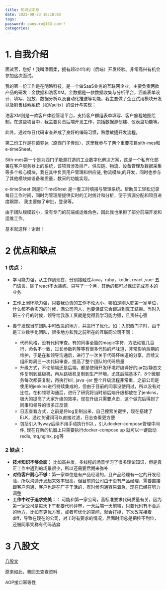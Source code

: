 ```yaml
---
title: 知识点汇总
date: 2022-08-23 16:18:03
tags:
password: panyuro@163.com!!
categories: 
---
```


# 1. 自我介绍

面试官，您好！我叫潘雨柔，拥有超过4年的（后端）开发经验。非常高兴有机会参加这次面试。

我的第一份工作是在明略科技，是一个做SaaS业务的互联网企业，主要负责两款产品的研发：金数据和浩客XM。金数据是一款数据收集与分析平台，涵盖表单设计、填写、投放、数据分析以及自动化推送等功能，我主要做了企业试用模块开发以及销售线索系统（如Vaultx）的设计与实现；

浩客XM则是一款客户体验管理平台，支持客户群组表单填写、客户旅程地图绘制。在这些项目中，我主要负责后端开发工作，包括数据源创建、仪表盘功能等。

此外，通过每日代码审查养成了良好的编码习惯，熟悉敏捷开发流程。



第二份工作是在茵梦达（原西门子传动），这里我参与了两个重要项目sith-mes和e-timeSheet。

Sith-mes第一个是为西门子能源打造的工业数字化解决方案，这是一个私有化部署在客户服务器上的系统，该项目涉及排产、供应链、物流、设备管理及数据采集等多个核心模块，我在其中负责用户管理和供应链, 物流模块,的开发，同时也参与了其他模块如设备和质量，数采的功能实现。

e-timeSheet 则是E-TimeSheet 是一套工时填报与管理系统。帮助员工轻松记录每日工作时间，同时为管理层提供实时的工时统计和分析，便于资源分配和项目进度跟踪， 我主要做了审批，登录等。

由于团队规模较小，没有专门的前端或运维角色，因此我也承担了部分前端开发和运维工作。



基本就这样！谢谢！



# 2 优点和缺点

### 1 优点：

- 学习能力强，从工作到现在，分别接触过Java，ruby，kotlin, react ,vue· 五门语言，除了react不太熟练，只写了一个月，其他的都可以保证完成基本的业务

- 工作上闭环能力强，只要我负责的工作不论大小，哪怕是刚入职第一家单位，什么都不会实习的时候，满公司问人，也要保证它会跟进到真正结束。当时入职三个月的时候，领导给我涨工资就是觉得我学习能力强，且责任心强
- 善于发现当前团队中可改进的地方，并进行了优化。如：入职西门子时，由于是工业数字化团队，很多地方和我之前所在的互联网公司不同：
  - 代码风格，没有代码审查。有的同事全篇的magic字符，方法动辄几百行，命名不一致，过⻓参数列等等有很多代码的坏味道，非常影响后期的维护，于是在和领导沟通后，进行了一次关于代码坏味道的分享，后续又组织每周三一次代码审查，提高了整个团队的代码质量
  - 升级方式，不论前端还是后端，都是使用开发环境将编译好的jar包/静态文件复制到跳板机，再从跳板机复制到生产环境。尤其后端基本7，8个微服务每次都要复制，再执行kill, java -jar 整个升级流程非常重，之前公司是使用的jenkins进行持续集成的，但由于目前的同事没使用过，所以没有对比性，在和领导沟通后，进行了研究将当时前后端升级都放在了jenkins，极大的提高了大家升级的效率，现在升级只需要点击，这个做完后得到了同事和领导的很多正反馈
  - 日志查看方式，之前是将log复制出来，自己搜索关键字，现在搭建了ELK，通过关键词可以直接过滤，日志查看更方便
  - 包括引入flyway后续不用手动执行SQL，引入docker-compose管理中间件, 现在在新的机器上只需要执行docker-compose up 就可以一键启动redis, mq,nginx, pg等

### 2 缺点：

- **技术知识不够全面：** 比如高并发，多线程的场景学习了很多理论知识，但是真正工作中遇到的场景很少，所以还需要后期来弥补
- **对待客户耐心不够**：第一家单位是有产品经理的，且产品经理有一定的开发经验，所以沟通开发起来效率很高，但目前的公司由于没有产品经理，需要直接跟客户沟通，客户也是在厂子干活的，有时候沟通容易着急，现在已经在努力调整
- **工作中过于追求完美：**： 可能和第一家公司，高标准要求代码质量有关，因为第一家公司是每天下午都要代码评审，一天后端一天前端，只要代码有不合适的地方，比如有更优方案，或者可优化的空间，就会打掉，下次改完接着diff，导致在现在的公司，对工时有要求的情况，后面时间总是把控不到位，还被同事笑称有代码洁癖

# 3 八股文

[ 八股文]( https://pyr9.github.io/%E5%85%AB%E8%82%A1%E6%96%87/)



原来如此，我回去查查资料

AOP接口幂等性
